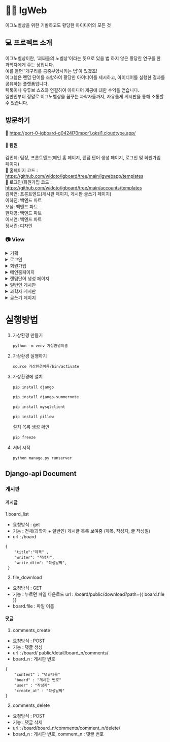 # 🧑‍🔬 IgWeb
이그노벨상을 위한 기발하고도 황당한 아이디어의 모든 것

## 💻 프로젝트 소개
이그노벨상이란, '괴짜들의 노벨상'이라는 뜻으로 있을 법 하지 않은 황당한 연구를 한 과학자에게 주는 상입니다. </br>
예를 들면 '개구리를 공중부양시키는 법'이 있겠죠! </br>
이그웹은 랜덤 단어를 조합하여 황당한 아이디어를 제시하고, 아이디어를 실행한 결과를 공유하는 플랫폼입니다. </br>
틱톡이나 유튜브 쇼츠와 연결하여 아이디어 제공에 대한 수익을 얻습니다. </br>
일반인부터 정말로 이그노벨상을 꿈꾸는 과학자들까지, 자유롭게 게시판을 통해 소통할 수 있습니다.

## 방문하기
:link: <https://port-0-igboard-g0424l70mpcr1.gksl1.cloudtype.app/>

#### :two_men_holding_hands: 팀원 
김민혜: 팀장, 프론트엔드(메인 홈 페이지, 랜덤 단어 생성 페이지, 로그인 및 회원가입 페이지)<br/>
:link: 홈페이지 코드 : <https://github.com/widoto/igboard/tree/main/igwebapp/templates><br/>
:link: 로그인/회원가입 코드 : <https://github.com/widoto/igboard/tree/main/accounts/templates><br/>
김하연: 프론트엔드(게시판 페이지, 게시판 글쓰기 페이지)<br/>
이하진: 백엔드 파트<br/>
오샘: 백엔드 파트<br/>
한재영: 백엔드 파트 <br/>
이서연: 백엔드 파트<br/>
정서린: 디자인<br/>

### :camera: View
<details>
    <summary>기획</summary>
    <img src="1.png" width="600px" title="HomePage" alt="HomePage"></img><br/>
</details>
<details>
    <summary>로그인</summary>
    <img src="https://github.com/widoto/SYDashboard/assets/85910625/9703a7f0-85b0-4350-840d-f794de5cb5e6" width="600px" title="HomePage" alt="HomePage"></img><br/>
</details>
<details>
    <summary>회원가입</summary>
    <img src="https://github.com/widoto/SYDashboard/assets/85910625/189bfb37-ba97-4661-9a97-8f526c15f651" width="600px" title="HomePage" alt="HomePage"></img><br/>
</details>
<details>
    <summary>메인홈페이지</summary>
    <img src="https://github.com/widoto/SYDashboard/assets/85910625/372c217c-3d1e-4aa2-8427-d5157684f627" width="600px" title="HomePage" alt="HomePage"></img><br/>
</details>
<details>
    <summary>랜덤단어 생성 페이지</summary>
    데이터베이스에서 랜덤 단어를 뽑아옴.<br>
    * 랜덤단어 2개 생성<br/>
    <img src="https://github.com/widoto/SYDashboard/assets/85910625/32b3bcc7-fcde-4ed3-9a0c-deddce52997b" width="600px" title="HomePage" alt="HomePage"></img><br/>
    * 랜덤단어 3개 생성<br/>
    <img src="https://github.com/widoto/SYDashboard/assets/85910625/2700ba73-cee8-410c-8aee-68d3b2dbb5e7" width="600px" title="HomePage" alt="HomePage"></img><br/>
    * 랜덤단어 4개 생성<br/>
    <img src="https://github.com/widoto/SYDashboard/assets/85910625/46634d32-4611-452e-b988-6882dba3dc0f" width="600px" title="HomePage" alt="HomePage"></img><br/>
    
</details>
<details>
    <summary>일반인 게시판</summary>
    유튜브 쇼츠, 틱톡 영상, 핀터레스트와 같은 배치로 구성함.<br>
    <img src="https://github.com/widoto/SYDashboard/assets/85910625/eb94931f-84ec-49fd-b268-b6f8bc462200" width="600px" title="HomePage" alt="HomePage"></img><br/>
</details>
<details>
    <summary>과학자 게시판</summary>
    포멀한 형식의 게시판을 구성함.<br>
    <img src="https://github.com/widoto/SYDashboard/assets/85910625/54aa12ea-92bc-47f1-99ac-5d9c8c52e7cb" width="600px" title="HomePage" alt="HomePage"></img><br/>
</details>
<details>
    <summary>글쓰기 페이지</summary>
    <img src="https://github.com/widoto/SYDashboard/assets/85910625/61c29305-c33b-4e93-8a13-0c8bff4d70ee" width="600px" title="HomePage" alt="HomePage"></img><br/>
</details>

# 실행방법

1. 가상환경 만들기
    
    `python -m venv 가상환경이름`
    
2. 가상환경 실행하기
    
    `source 가상환경이름/bin/activate`
    
3. 가상환경에 설치
    
    `pip install django`
    
    `pip install django-summernote`
    
    `pip install mysqlclient`
    
    `pip install pillow`
    
    설치 목록 생성 확인
    
    `pip freeze`
    
4. 서버 시작
    
    `python manage.py runserver`

## Django-api Document

### 게시판
#### 게시글
1.board_list
- 요청방식 : get
- 기능 : 전체(과학자 + 일반인) 게시글 목록 보여줌 (제목, 작성자, 글 작성일)
- url : /board
```
{ 
    "title":"제목" ,
    "writer": "작성자",
    "write_dttm": "작성날짜",
 }
```
2. file_download
- 요청방식 : GET
- 기능 : 누르면 파일 다운로드
url : /board/public/download?path={{ board.file }}
- board.file : 파일 이름

#### 댓글
1. comments_create
- 요청방식 : POST
- 기능 : 댓글 생성
- url : /board/ public/detail/board_n/comments/
- board_n : 게시판 번호
```
{
    "content" : "댓글내용"
    "board" : "게시판 번호"
    "user" : "작성자"
    "create_at" : "작성날짜"
}
```
2. comments_delete
- 요청방식 : POST
- 기능 : 댓글 삭제
- url : /board/board_n/comments/comment_n/delete/
- board_n : 게시판 번호, comment_n : 댓글 번호
